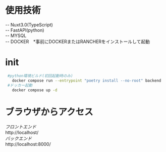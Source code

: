 # 使用技術
 -- Nuxt3.0(TypeScript)  
 -- FastAPI(python)  
 -- MYSQL  
 -- DOCKER　*事前にDOCKERまたはRANCHERをインストールして起動

# init
 ``` bash
  #python環境ビルド(初回起動時のみ)
    docker compose run --entrypoint "poetry install --no-root" backend
  #ドッカー起動
    docker compose up -d
 ```
  
# ブラウザからアクセス
 *フロントエンド*  
  http://localhost/  
 *バックエンド*  
  http://localhost:8000/  

